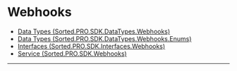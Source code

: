 # Webhooks
* [Data Types (Sorted.PRO.SDK.DataTypes.Webhooks)](/pro-sdk/reference/ref-webhooks/Sorted.PRO.SDK.DataTypes.Webhooks.html)
* [Data Types (Sorted.PRO.SDK.DataTypes.Webhooks.Enums)](/pro-sdk/reference/ref-webhooks/Sorted.PRO.SDK.DataTypes.Webhooks.Enums.html)
* [Interfaces (Sorted.PRO.SDK.Interfaces.Webhooks)](/pro-sdk/reference/ref-webhooks/Sorted.PRO.SDK.Interfaces.Webhooks.html)
* [Service (Sorted.PRO.SDK.Webhooks)](/pro-sdk/reference/ref-webhooks/Sorted.PRO.SDK.Webhooks.html)

---

